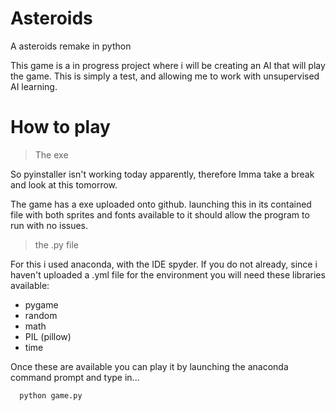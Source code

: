 # Asteroids
A asteroids remake in python

This game is a in progress project where i will be creating an AI that will play the game.
This is simply a test, and allowing me to work with unsupervised AI learning.

# How to play
> The exe

So pyinstaller isn't working today apparently, therefore Imma take a break and look at this tomorrow.

The game has a exe uploaded onto github. launching this in its contained file with both sprites and fonts available to it should allow the program to run with no issues.

> the .py file

For this i used anaconda, with the IDE spyder.
If you do not already, since i haven't uploaded a .yml file for the environment you will need these libraries available:

- pygame
- random
- math
- PIL (pillow)
- time

Once these are available you can play it by launching the anaconda command prompt and type in...

```
  python game.py
```
